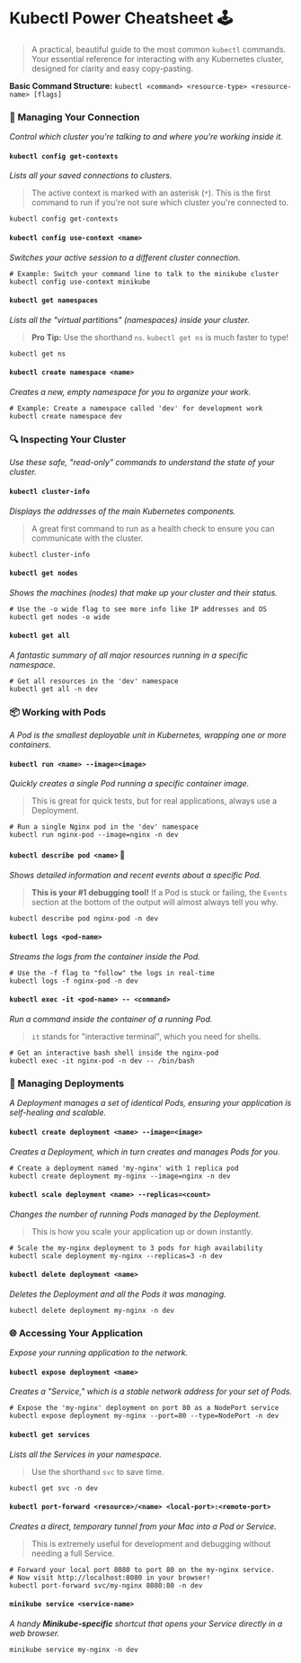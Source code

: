 # Kubectl Power Cheatsheet 🕹️

> A practical, beautiful guide to the most common `kubectl` commands. Your essential reference for interacting with any Kubernetes cluster, designed for clarity and easy copy-pasting.

**Basic Command Structure:** `kubectl <command> <resource-type> <resource-name> [flags]`

### 🔗 Managing Your Connection

*Control which cluster you're talking to and where you're working inside it.*

#### `kubectl config get-contexts`

*Lists all your saved connections to clusters.*

> The active context is marked with an asterisk (`*`). This is the first command to run if you're not sure which cluster you're connected to.

```shell
kubectl config get-contexts
```

#### `kubectl config use-context <name>`

*Switches your active session to a different cluster connection.*

```shell
# Example: Switch your command line to talk to the minikube cluster
kubectl config use-context minikube
```

#### `kubectl get namespaces`

*Lists all the "virtual partitions" (namespaces) inside your cluster.*

> **Pro Tip:** Use the shorthand `ns`. `kubectl get ns` is much faster to type!

```shell
kubectl get ns
```

#### `kubectl create namespace <name>`

*Creates a new, empty namespace for you to organize your work.*

```shell
# Example: Create a namespace called 'dev' for development work
kubectl create namespace dev
```

### 🔍 Inspecting Your Cluster

*Use these safe, "read-only" commands to understand the state of your cluster.*

#### `kubectl cluster-info`

*Displays the addresses of the main Kubernetes components.*

> A great first command to run as a health check to ensure you can communicate with the cluster.

```shell
kubectl cluster-info
```

#### `kubectl get nodes`

*Shows the machines (nodes) that make up your cluster and their status.*

```shell
# Use the -o wide flag to see more info like IP addresses and OS
kubectl get nodes -o wide
```

#### `kubectl get all`

*A fantastic summary of all major resources running in a specific namespace.*

```shell
# Get all resources in the 'dev' namespace
kubectl get all -n dev
```

### 📦 Working with Pods

*A Pod is the smallest deployable unit in Kubernetes, wrapping one or more containers.*

#### `kubectl run <name> --image=<image>`

*Quickly creates a single Pod running a specific container image.*

> This is great for quick tests, but for real applications, always use a Deployment.

```shell
# Run a single Nginx pod in the 'dev' namespace
kubectl run nginx-pod --image=nginx -n dev
```

#### `kubectl describe pod <name>` 🌟

*Shows detailed information and recent events about a specific Pod.*

> **This is your #1 debugging tool!** If a Pod is stuck or failing, the `Events` section at the bottom of the output will almost always tell you why.

```shell
kubectl describe pod nginx-pod -n dev
```

#### `kubectl logs <pod-name>`

*Streams the logs from the container inside the Pod.*

```shell
# Use the -f flag to "follow" the logs in real-time
kubectl logs -f nginx-pod -n dev
```

#### `kubectl exec -it <pod-name> -- <command>`

*Run a command *inside* the container of a running Pod.*

> `it` stands for "interactive terminal", which you need for shells.

```shell
# Get an interactive bash shell inside the nginx-pod
kubectl exec -it nginx-pod -n dev -- /bin/bash
```

### 🚀 Managing Deployments

*A Deployment manages a set of identical Pods, ensuring your application is self-healing and scalable.*

#### `kubectl create deployment <name> --image=<image>`

*Creates a Deployment, which in turn creates and manages Pods for you.*

```shell
# Create a deployment named 'my-nginx' with 1 replica pod
kubectl create deployment my-nginx --image=nginx -n dev
```

#### `kubectl scale deployment <name> --replicas=<count>`

*Changes the number of running Pods managed by the Deployment.*

> This is how you scale your application up or down instantly.

```shell
# Scale the my-nginx deployment to 3 pods for high availability
kubectl scale deployment my-nginx --replicas=3 -n dev
```

#### `kubectl delete deployment <name>`

*Deletes the Deployment and all the Pods it was managing.*

```shell
kubectl delete deployment my-nginx -n dev
```

### 🌐 Accessing Your Application

*Expose your running application to the network.*

#### `kubectl expose deployment <name>`

*Creates a "Service," which is a stable network address for your set of Pods.*

```shell
# Expose the 'my-nginx' deployment on port 80 as a NodePort service
kubectl expose deployment my-nginx --port=80 --type=NodePort -n dev
```

#### `kubectl get services`

*Lists all the Services in your namespace.*

> Use the shorthand `svc` to save time.

```shell
kubectl get svc -n dev
```

#### `kubectl port-forward <resource>/<name> <local-port>:<remote-port>`

*Creates a direct, temporary tunnel from your Mac into a Pod or Service.*

> This is extremely useful for development and debugging without needing a full Service.

```shell
# Forward your local port 8080 to port 80 on the my-nginx service.
# Now visit http://localhost:8080 in your browser!
kubectl port-forward svc/my-nginx 8080:80 -n dev
```

#### `minikube service <service-name>`

*A handy **Minikube-specific** shortcut that opens your Service directly in a web browser.*

```shell
minikube service my-nginx -n dev
```
